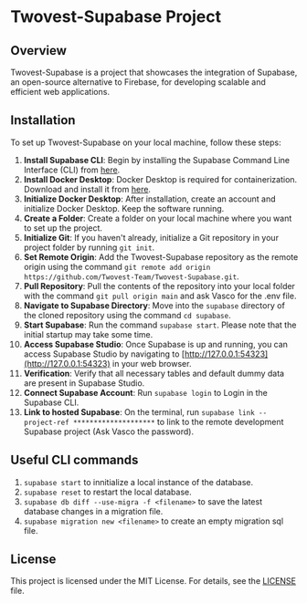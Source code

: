 # Twovest-Supabase Project

## Overview
Twovest-Supabase is a project that showcases the integration of Supabase, an open-source alternative to Firebase, for developing scalable and efficient web applications.

## Installation
To set up Twovest-Supabase on your local machine, follow these steps:

1. **Install Supabase CLI**: Begin by installing the Supabase Command Line Interface (CLI) from [here](https://supabase.com/docs/guides/cli/getting-started).
2. **Install Docker Desktop**: Docker Desktop is required for containerization. Download and install it from [here](https://www.docker.com/products/docker-desktop/).
3. **Initialize Docker Desktop**: After installation, create an account and initialize Docker Desktop. Keep the software running.
4. **Create a Folder**: Create a folder on your local machine where you want to set up the project.
5. **Initialize Git**: If you haven't already, initialize a Git repository in your project folder by running `git init`.
6. **Set Remote Origin**: Add the Twovest-Supabase repository as the remote origin using the command `git remote add origin https://github.com/Twovest-Team/Twovest-Supabase.git`.
7. **Pull Repository**: Pull the contents of the repository into your local folder with the command `git pull origin main` and ask Vasco for the .env file.
8. **Navigate to Supabase Directory**: Move into the `supabase` directory of the cloned repository using the command `cd supabase`.
9. **Start Supabase**: Run the command `supabase start`. Please note that the initial startup may take some time.
10. **Access Supabase Studio**: Once Supabase is up and running, you can access Supabase Studio by navigating to [http://127.0.0.1:54323](http://127.0.0.1:54323) in your web browser.
11. **Verification**: Verify that all necessary tables and default dummy data are present in Supabase Studio.
12. **Connect Supabase Account**: Run `supabase login` to Login in the Supabase CLI.
13. **Link to hosted Supabase**: On the terminal, run `supabase link --project-ref ********************` to link to the remote development Supabase project (Ask Vasco the password).

## Useful CLI commands
1. `supabase start` to innitialize a local instance of the database.
2. `supabase reset` to restart the local database.
3. `supabase db diff --use-migra -f <filename>` to save the latest database changes in a migration file.
4. `supabase migration new <filename>` to create an empty migration sql file.

## License
This project is licensed under the MIT License. For details, see the [LICENSE](LICENSE) file.
